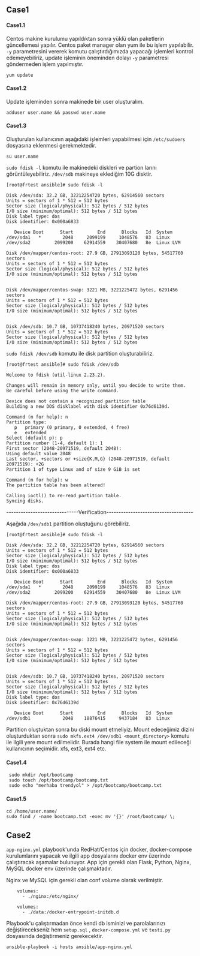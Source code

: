 ## Case1

#### Case1.1

Centos makine kurulumu yapıldıktan sonra yüklü olan paketlerin güncellemesi yapılır. Centos paket manager olan yum ile bu işlem yapılabilir. `-y` parametresini vererek komutu çalıştırdığımızda yapacağı işlemleri kontrol edemeyebiliriz, update işleminin öneminden dolayı `-y` parametresi göndermeden işlem yapılmıştır.

   `yum update `

#### Case1.2

Update işleminden sonra makinede bir user oluşturalım.

`adduser user.name && passwd user.name`


#### Case1.3

Oluşturulan kullanıcının aşağıdaki işlemleri yapabilmesi için `/etc/sudoers` dosyasına eklenmesi gerekmektedir.

`su user.name`

`sudo fdisk -l` komutu ile makinedeki diskleri ve partion larını görüntüleyebiliriz. `/dev/sdb` makineye eklediğim 10G disktir. 

```
[root@frtest ansible]# sudo fdisk -l

Disk /dev/sda: 32.2 GB, 32212254720 bytes, 62914560 sectors
Units = sectors of 1 * 512 = 512 bytes
Sector size (logical/physical): 512 bytes / 512 bytes
I/O size (minimum/optimal): 512 bytes / 512 bytes
Disk label type: dos
Disk identifier: 0x000a6833

   Device Boot      Start         End      Blocks   Id  System
/dev/sda1   *        2048     2099199     1048576   83  Linux
/dev/sda2         2099200    62914559    30407680   8e  Linux LVM

Disk /dev/mapper/centos-root: 27.9 GB, 27913093120 bytes, 54517760 sectors
Units = sectors of 1 * 512 = 512 bytes
Sector size (logical/physical): 512 bytes / 512 bytes
I/O size (minimum/optimal): 512 bytes / 512 bytes


Disk /dev/mapper/centos-swap: 3221 MB, 3221225472 bytes, 6291456 sectors
Units = sectors of 1 * 512 = 512 bytes
Sector size (logical/physical): 512 bytes / 512 bytes
I/O size (minimum/optimal): 512 bytes / 512 bytes


Disk /dev/sdb: 10.7 GB, 10737418240 bytes, 20971520 sectors
Units = sectors of 1 * 512 = 512 bytes
Sector size (logical/physical): 512 bytes / 512 bytes
I/O size (minimum/optimal): 512 bytes / 512 bytes
```

`sudo fdisk /dev/sdb` komutu ile disk partition oluşturabiliriz.

```
[root@frtest ansible]# sudo fdisk /dev/sdb

Welcome to fdisk (util-linux 2.23.2).

Changes will remain in memory only, until you decide to write them.
Be careful before using the write command.

Device does not contain a recognized partition table
Building a new DOS disklabel with disk identifier 0x76d6139d.

Command (m for help): n
Partition type:
   p   primary (0 primary, 0 extended, 4 free)
   e   extended
Select (default p): p
Partition number (1-4, default 1): 1
First sector (2048-20971519, default 2048):
Using default value 2048
Last sector, +sectors or +size{K,M,G} (2048-20971519, default 20971519): +2G
Partition 1 of type Linux and of size 9 GiB is set

Command (m for help): w
The partition table has been altered!

Calling ioctl() to re-read partition table.
Syncing disks.
```
------------------------------Verification------------------------------------

Aşağıda `/dev/sdb1` partition oluştuğunu görebiliriz.

```
[root@frtest ansible]# sudo fdisk -l

Disk /dev/sda: 32.2 GB, 32212254720 bytes, 62914560 sectors
Units = sectors of 1 * 512 = 512 bytes
Sector size (logical/physical): 512 bytes / 512 bytes
I/O size (minimum/optimal): 512 bytes / 512 bytes
Disk label type: dos
Disk identifier: 0x000a6833

   Device Boot      Start         End      Blocks   Id  System
/dev/sda1   *        2048     2099199     1048576   83  Linux
/dev/sda2         2099200    62914559    30407680   8e  Linux LVM

Disk /dev/mapper/centos-root: 27.9 GB, 27913093120 bytes, 54517760 sectors
Units = sectors of 1 * 512 = 512 bytes
Sector size (logical/physical): 512 bytes / 512 bytes
I/O size (minimum/optimal): 512 bytes / 512 bytes


Disk /dev/mapper/centos-swap: 3221 MB, 3221225472 bytes, 6291456 sectors
Units = sectors of 1 * 512 = 512 bytes
Sector size (logical/physical): 512 bytes / 512 bytes
I/O size (minimum/optimal): 512 bytes / 512 bytes


Disk /dev/sdb: 10.7 GB, 10737418240 bytes, 20971520 sectors
Units = sectors of 1 * 512 = 512 bytes
Sector size (logical/physical): 512 bytes / 512 bytes
I/O size (minimum/optimal): 512 bytes / 512 bytes
Disk label type: dos
Disk identifier: 0x76d6139d

   Device Boot      Start         End      Blocks   Id  System
/dev/sdb1            2048    18876415     9437184   83  Linux
```

Partition oluştuktan sonra bu diski mount etmeliyiz. Mount edeceğimiz dizini oluşturduktan sonra `sudo mkfs.ext4 /dev/sdb1 <mount_directory>` komutu ile ilgili yere mount edilmelidir. Burada hangi file system ile mount edileceği kullanıcının seçimidir. xfs, ext3, ext4 etc. 

#### Case1.4

```
 sudo mkdir /opt/bootcamp
 sudo touch /opt/bootcamp/bootcamp.txt
 sudo echo "merhaba trendyol" > /opt/bootcamp/bootcamp.txt
 ```
 
#### Case1.5

```
cd /home/user.name/
sudo find / -name bootcamp.txt -exec mv '{}' /root/bootcamp/ \; 
```


## Case2

`app-nginx.yml` playbook'unda RedHat/Centos için docker, docker-compose kurulumlarını yapacak ve ilgili app dosyalarını docker env üzerinde çalıştıracak aşamalar bulunuyor. App için gerekli olan Flask, Python, Nginx, MySQL docker env üzerinde çalışmaktadır.

Nginx ve MySQL için gerekli olan conf volume olarak verilmiştir.

```
    volumes:
      - ./nginx:/etc/nginx/
```

```
    volumes:
      - ./data:/docker-entrypoint-initdb.d
```

Playbook'u çalıştırmadan önce kendi db isminizi ve parolalarınızı değiştirecekseniz hem `setup.sql` , `docker-compose.yml` ve `testi.py` dosyasında değiştirmeniz gerekecektir.

```
ansible-playbook -i hosts ansible/app-nginx.yml

```

